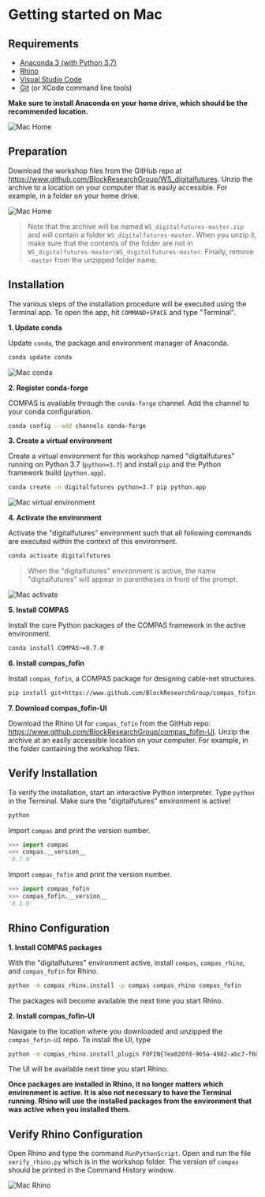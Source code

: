 # Getting started on Mac

## Requirements

* [Anaconda 3 (with Python 3.7)](https://repo.anaconda.com/archive/Anaconda3-2019.03-MacOSX-x86_64.pkg)
* [Rhino](https://www.rhino3d.com/download)
* [Visual Studio Code](https://code.visualstudio.com/)
* [Git](https://git-scm.com/downloads) (or XCode command line tools)

**Make sure to install Anaconda on your home drive, which should be the recommended location.**

![Mac Home](images/mac_anaconda.png)

## Preparation

Download the workshop files from the GitHub repo at https://www.github.com/BlockResearchGroup/WS_digitalfutures. Unzip the archive to a location on your computer that is easily accessible. For example, in a folder on your home drive.

![Mac Home](images/mac_workshop.png)

> Note that the archive will be named `WS_digitalfutures-master.zip` and will contain a folder `WS_digitalfutures-master`. When you unzip it, make sure that the contents of the folder are not in `WS_digitalfutures-master\WS_digitalfutures-master`. Finally, remove `-master` from the unzipped folder name. 

## Installation

The various steps of the installation procedure will be executed using the Terminal app. To open the app, hit `COMMAND+SPACE` and type "Terminal".

**1. Update conda**

Update `conda`, the package and environment manager of Anaconda.

```bash
conda update conda
```

![Mac conda](images/mac_conda.png)

**2. Register conda-forge**

COMPAS is available through the `conda-forge` channel. Add the channel to your conda configuration.

```bash
conda config --add channels conda-forge
```

**3. Create a virtual environment**

Create a virtual environment for this workshop named "digitalfutures" running on Python 3.7 (`python=3.7`) and install `pip` and the Python framework build (`python.app`).

```bash
conda create -n digitalfutures python=3.7 pip python.app
```

![Mac virtual environment](images/mac_virtual-environment.png)

**4. Activate the environment**

Activate the "digitalfutures" environment such that all following commands are executed within the context of this environment.

```bash
conda activate digitalfutures
```

> When the "digitalfutures" environment is active, the name "digitalfutures" will appear in parentheses in front of the prompt.

![Mac activate](images/mac_activate.png)

**5. Install COMPAS**

Install the core Python packages of the COMPAS framework in the active environment.

```bash
conda install COMPAS>=0.7.0
```

**6. Install compas_fofin**

Install `compas_fofin`, a COMPAS package for designing cable-net structures.

```bash
pip install git+https://www.github.com/BlockResearchGroup/compas_fofin.git#egg=compas_fofin
```

**7. Download compas_fofin-UI**

Download the Rhino UI for `compas_fofin` from the GitHub repo: https://www.github.com/BlockResearchGroup/compas_fofin-UI. Unzip the archive at an easily accessible location on your computer. For example, in the folder containing the workshop files.

## Verify Installation

To verify the installation, start an interactive Python interpreter.
Type `python` in the Terminal. Make sure the "digitalfutures" environment is active!

```bash
python
```

Import `compas` and print the version number.

```python
>>> import compas
>>> compas.__version__
'0.7.0'
```

Import `compas_fofin` and print the version number.

```python
>>> import compas_fofin
>>> compas_fofin.__version__
'0.1.0'
```

## Rhino Configuration

**1. Install COMPAS packages**

With the "digitalfutures" environment active, install `compas`, `compas_rhino`, and `compas_fofin` for Rhino.

```bash
python -m compas_rhino.install -p compas compas_rhino compas_fofin
```

The packages will become available the next time you start Rhino.

**2. Install compas_fofin-UI**

Navigate to the location where you downloaded and unzipped the `compas_fofin-UI` repo. To install the UI, type

```bash
python -m compas_rhino.install_plugin FOFIN{7ea0207d-965a-4982-abc7-f60810ae2626}
```

The UI will be available next time you start Rhino.

**Once packages are installed in Rhino, it no longer matters which environment is active. It is also not necessary to have the Terminal running. Rhino will use the installed packages from the environment that was active when you installed them.**

## Verify Rhino Configuration

Open Rhino and type the command `RunPythonScript`.
Open and run the file `verify_rhino.py` which is in the workshop folder. The version of `compas` should be printed in the Command History window.

![Mac Rhino](images/mac_rhinoverify.png)
